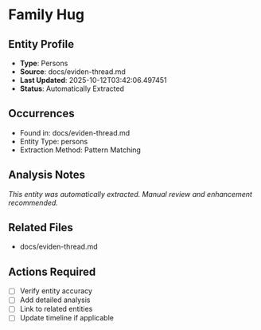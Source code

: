 # Family Hug

## Entity Profile
- **Type**: Persons
- **Source**: docs/eviden-thread.md
- **Last Updated**: 2025-10-12T03:42:06.497451
- **Status**: Automatically Extracted

## Occurrences
- Found in: docs/eviden-thread.md
- Entity Type: persons
- Extraction Method: Pattern Matching

## Analysis Notes
*This entity was automatically extracted. Manual review and enhancement recommended.*

## Related Files
- docs/eviden-thread.md

## Actions Required
- [ ] Verify entity accuracy
- [ ] Add detailed analysis
- [ ] Link to related entities
- [ ] Update timeline if applicable
